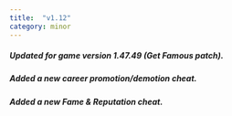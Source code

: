 ```yaml
---
title:  "v1.12"
category: minor
---
```

##### Updated for game version 1.47.49 (Get Famous patch).
##### Added a new career promotion/demotion cheat.
##### Added a new Fame & Reputation cheat.
